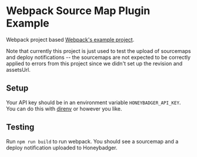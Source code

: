 # Webpack Source Map Plugin Example

Webpack project based [Webpack's example project](https://webpack.js.org/guides/getting-started/). 

Note that currently this project is just used to test the upload of sourcemaps and deploy notifications -- the sourcemaps are not expected to be correctly applied to errors from this project since we didn't set up the revision and assetsUrl. 

## Setup
Your API key should be in an environment variable `HONEYBADGER_API_KEY`. You can do this with [direnv](https://direnv.net/) or however you like. 

## Testing
Run `npm run build` to run webpack. You should see a sourcemap and a deploy notification uploaded to Honeybadger.